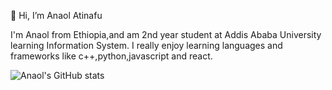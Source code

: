  👋 Hi, I’m Anaol Atinafu
 
 I'm Anaol from Ethiopia,and am 2nd year student at Addis Ababa University learning Information System. I really enjoy learning languages and 
 frameworks like c++,python,javascript and react.
 
 ![Anaol's GitHub stats](https://github-readme-stats.vercel.app/api?username=anaol216)

